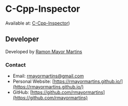 #  C-Cpp-Inspector

Available at: [C-Cpp-Inspector](https://huggingface.co/spaces/rmayormartins/c-cpp-inspector))

## Developer

Developed by [Ramon Mayor Martins](https://rmayormartins.github.io/)

### Contact
* Email: rmayormartins@gmail.com
* Personal Website: [https://rmayormartins.github.io/](https://rmayormartins.github.io/)
* GitHub: [https://github.com/rmayormartins](https://github.com/rmayormartins)
